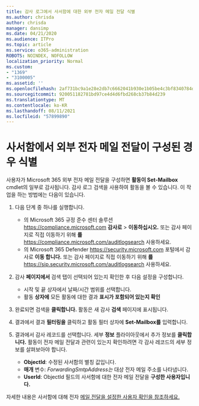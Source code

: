 ```yaml
---
title: 감사 로그에서 사서함에 대한 외부 전자 메일 전달 식별
ms.author: chrisda
author: chrisda
manager: dansimp
ms.date: 04/21/2020
ms.audience: ITPro
ms.topic: article
ms.service: o365-administration
ROBOTS: NOINDEX, NOFOLLOW
localization_priority: Normal
ms.custom:
- "1369"
- "3100005"
ms.assetid: ''
ms.openlocfilehash: 2af731bc9a1e28e2db7c6662041b930e1b05be4c3bf8340784d9ab87101c44af
ms.sourcegitcommit: 920051182781bd97ce4d4d6fbd268cb37b84d239
ms.translationtype: MT
ms.contentlocale: ko-KR
ms.lasthandoff: 08/11/2021
ms.locfileid: "57899890"
---
```

# <a name="identify-when-external-email-forwarding-is-configured-on-mailboxes"></a>사서함에서 외부 전자 메일 전달이 구성된 경우 식별

사용자가 Microsoft 365 외부 전자 메일 전달을 구성하면 **활동이 Set-Mailbox** cmdlet의 일부로 감사됩니다. 감사 로그 검색을 사용하여 활동을 볼 수 있습니다. 이 작업을 하는 방법에는 다음이 있습니다.

1. 다음 단계 중 하나를 실행합니다.
   - 의 Microsoft 365 규정 준수 센터 솔루션 <https://compliance.microsoft.com> **감사로** \> **이동하십시오.** 또는 감사 페이지로 직접 이동하기 위해 **를** <https://compliance.microsoft.com/auditlogsearch> 사용하세요.
   - 의 Microsoft 365 Defender <https://security.microsoft.com> 포털에서 감사로 **이동 합니다.** 또는 감사 페이지로 직접 이동하기 위해 **를** <https://sip.security.microsoft.com/auditlogsearch> 사용하세요.

2. 감사 **페이지에서** 검색 탭이  선택되어 있는지 확인한 후 다음 설정을 구성합니다.
   - 시작 및 끝 상자에서  날짜/시간 범위를 선택합니다. 
   - 활동 **상자에** 모든 활동에 대한 결과 **표시가 포함되어 있는지 확인**

3. 완료되면 검색을 **클릭합니다.** 활동은 새 감사 **검색** 페이지에 표시됩니다.

4. 결과에서 결과 **필터링을** 클릭하고 활동 필터 상자에 **Set-Mailbox를** 입력합니다.

5. 결과에서 감사 레코드를 선택합니다. 세부 **정보** 플라이아웃에서 추가 정보를 **클릭합니다.** 활동이 전자 메일 전달과 관련이 있는지 확인하려면 각 감사 레코드의 세부 정보를 살펴보아야 합니다.

   - **ObjectId**: 수정된 사서함의 별칭 값입니다.
   - **매개** 변수: _ForwardingSmtpAddress는_ 대상 전자 메일 주소를 나타냅니다.
   - **UserId**: ObjectId 필드의 사서함에 대한 전자 메일 전달을 **구성한 사용자입니다.**

자세한 내용은 사서함에 대해 전자 [메일 전달을 설정한 사용자 확인을 참조하세요.](https://docs.microsoft.com/microsoft-365/compliance/auditing-troubleshooting-scenarios#determine-who-set-up-email-forwarding-for-a-mailbox)
